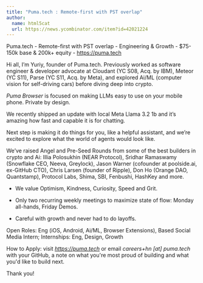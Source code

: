 ```yaml
---
title: "Puma.tech : Remote-first with PST overlap"
author:
  name: html5cat
  url: https://news.ycombinator.com/item?id=42021224
---
```

Puma.tech - Remote-first with PST overlap - Engineering &amp; Growth - $75-150k base &amp; 200k+ equity - <a href="https:&#x2F;&#x2F;puma.tech" rel="nofollow">https:&#x2F;&#x2F;puma.tech</a>

Hi all, I’m Yuriy, founder of Puma.tech. Previously worked  as software engineer &amp; developer advocate at Cloudant (YC S08, Acq. by IBM), Meteor (YC S11), Parse (YC S11, Acq. by Meta), and explored Ai&#x2F;ML (computer vision for self-driving cars) before diving deep into crypto.

*Puma Browser* is focused on making LLMs easy to use on your mobile phone. Private by design.

We recently shipped an update with local Meta Llama 3.2 1b and it’s amazing how fast and capable it is for chatting.

Next step is making it do things for you, like a helpful assistant, and we’re excited to explore what the world of agents would look like.

We’ve raised Angel and Pre-Seed Rounds from some of the best builders in crypto and Ai: Illia Polosukhin (NEAR Protocol), Sridhar Ramaswamy (Snowflake CEO, Neeva, Greylock), Jason Warner (cofounder at poolside.ai, ex-GitHub CTO), Chris Larsen (founder of Ripple), Don Ho (Orange DAO, Quantstamp), Protocol Labs, Shima, SBI, Fenbushi, HashKey and more.

- We value Optimism, Kindness, Curiosity, Speed and Grit.

- Only two recurring weekly meetings to maximize state of flow: Monday all-hands, Friday Demos.

- Careful with growth and never had to do layoffs.

Open Roles: Eng (iOS, Android, Ai&#x2F;ML, Browser Extensions), Based Social Media Intern; Internships: Eng, Design, Growth

How to Apply: visit *<a href="https:&#x2F;&#x2F;puma.tech" rel="nofollow">https:&#x2F;&#x2F;puma.tech</a>* or email *careers+hn [at] puma.tech* with your GitHub, a note on what you&#x27;re most proud of building and what you&#x27;d like to build next.

Thank you!
<JobApplication />
